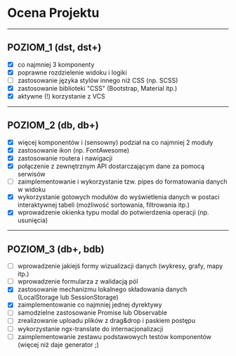 # Ocena Projektu

-------------------------------------------------------------------------------
 POZIOM_1 (dst, dst+)
-------------------------------------------------------------------------------
- [x] co najmniej 3 komponenty
- [x] poprawne rozdzielenie widoku i logiki
- [ ] zastosowanie języka stylów innego niż CSS (np. SCSS)
- [x] zastosowanie biblioteki "CSS" (Bootstrap, Material itp.)
- [x] aktywne (!) korzystanie z VCS

-------------------------------------------------------------------------------
 POZIOM_2 (db, db+)
-------------------------------------------------------------------------------

- [x] więcej komponentów i (sensowny) podział na co najmniej 2 moduły
- [x] zastosowanie ikon (np. FontAwesome)
- [x] zastosowanie routera i nawigacji
- [x] połączenie z zewnętrznym API dostarczającym dane za pomocą serwisów
- [ ] zaimplementowanie i wykorzystanie tzw. pipes do formatowania danych w widoku
- [x] wykorzystanie gotowych modułów do wyświetlenia danych w postaci interaktywnej
  tabeli (możliwość sortowania, filtrowania itp.) 
- [x] wprowadzenie okienka typu modal do potwierdzenia operacji (np. usunięcia)

-------------------------------------------------------------------------------
 POZIOM_3 (db+, bdb)
-------------------------------------------------------------------------------

- [ ] wprowadzenie jakiejś formy wizualizacji danych (wykresy, grafy, mapy itp.)
- [ ] wprowadzenie formularza z walidacją pól
- [x] zastosowanie mechanizmu lokalnego składowania danych (LocalStorage lub 
  SessionStorage)
- [x] zaimplementowanie co najmniej jednej dyrektywy
- [ ] samodzielne zastosowanie Promise lub Observable
- [ ] zrealizowanie uploadu plików z drag&drop i paskiem postępu
- [ ] wykorzystanie ngx-translate do internacjonalizacji
- [ ] zaimplementowanie zestawu podstawowych testów komponentów (więcej niż daje 
   generator ;)
